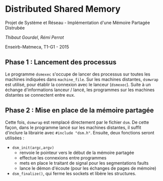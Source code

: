 # Distributed Shared Memory
Projet de Système et Réseau - Implémentation d'une Mémoire Partagée Distrubée 

*Thibaut Gourdel*, *Rémi Perrot*

Enseirb-Matmeca, T1-G1 - 2015

## Phase 1 : Lancement des processus

Le programme `dsmexec` s'occupe de lancer des processus sur toutes les machines indiquées dans `machine_file`. Sur les machines distantes, `dsmwrap` est utilisé, pour établir la connexion avec le lanceur (`dsmexec`).
Suite à un échange d'informations lanceur / lancé, les programmes sur les machines distantes se connectent entre eux.

## Phase 2 : Mise en place de la mémoire partagée

Cette fois, `dsmwrap` est remplacé directement par le fichier `dsm`. De cette façon, dans le programme lancé sur les machines distantes, il suffit d'inclure la librairie avec `#include "dsm.h"`.
Ensuite, deux fonctions seront utilisées :

* `dsm_init(argc,argv)`
    * renvoie le pointeur vers le début de la mémoire partagée
    * effectue les connexions entre programmes
    * mets en place le traitant de signal pour les segmentations faults
    * lance le démon d'écoute (pour les échanges de pages de mémoire)
* `dsm_finalize()`, qui ferme les sockets et libère les structures.

